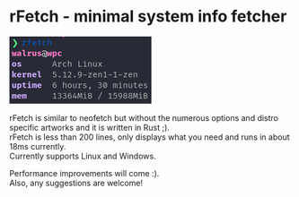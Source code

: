 # rFetch - minimal system info fetcher

![Demo](./demo.png "Demo")

rFetch is similar to neofetch but without the numerous options and distro specific artworks and it is written in Rust ;).<br>
rFetch is less than 200 lines, only displays what you need and runs in about 18ms currently.<br>
Currently supports Linux and Windows.

Performance improvements will come :).<br>
Also, any suggestions are welcome!
